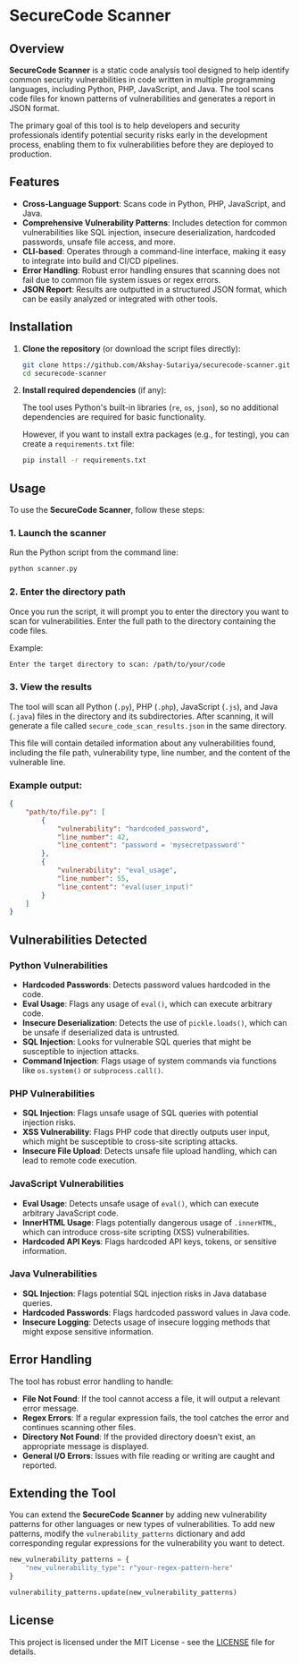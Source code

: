 
# SecureCode Scanner

## Overview

**SecureCode Scanner** is a static code analysis tool designed to help identify common security vulnerabilities in code written in multiple programming languages, including Python, PHP, JavaScript, and Java. The tool scans code files for known patterns of vulnerabilities and generates a report in JSON format.

The primary goal of this tool is to help developers and security professionals identify potential security risks early in the development process, enabling them to fix vulnerabilities before they are deployed to production.

## Features

- **Cross-Language Support**: Scans code in Python, PHP, JavaScript, and Java.
- **Comprehensive Vulnerability Patterns**: Includes detection for common vulnerabilities like SQL injection, insecure deserialization, hardcoded passwords, unsafe file access, and more.
- **CLI-based**: Operates through a command-line interface, making it easy to integrate into build and CI/CD pipelines.
- **Error Handling**: Robust error handling ensures that scanning does not fail due to common file system issues or regex errors.
- **JSON Report**: Results are outputted in a structured JSON format, which can be easily analyzed or integrated with other tools.

## Installation

1. **Clone the repository** (or download the script files directly):

   ```bash
   git clone https://github.com/Akshay-Sutariya/securecode-scanner.git
   cd securecode-scanner
   ```

2. **Install required dependencies** (if any):

   The tool uses Python's built-in libraries (`re`, `os`, `json`), so no additional dependencies are required for basic functionality.

   However, if you want to install extra packages (e.g., for testing), you can create a `requirements.txt` file:

   ```bash
   pip install -r requirements.txt
   ```

## Usage

To use the **SecureCode Scanner**, follow these steps:

### 1. Launch the scanner

Run the Python script from the command line:

```bash
python scanner.py
```

### 2. Enter the directory path

Once you run the script, it will prompt you to enter the directory you want to scan for vulnerabilities. Enter the full path to the directory containing the code files.

Example:

```bash
Enter the target directory to scan: /path/to/your/code
```

### 3. View the results

The tool will scan all Python (`.py`), PHP (`.php`), JavaScript (`.js`), and Java (`.java`) files in the directory and its subdirectories. After scanning, it will generate a file called `secure_code_scan_results.json` in the same directory.

This file will contain detailed information about any vulnerabilities found, including the file path, vulnerability type, line number, and the content of the vulnerable line.

### Example output:

```json
{
    "path/to/file.py": [
        {
            "vulnerability": "hardcoded_password",
            "line_number": 42,
            "line_content": "password = 'mysecretpassword'"
        },
        {
            "vulnerability": "eval_usage",
            "line_number": 55,
            "line_content": "eval(user_input)"
        }
    ]
}
```

## Vulnerabilities Detected

### Python Vulnerabilities
- **Hardcoded Passwords**: Detects password values hardcoded in the code.
- **Eval Usage**: Flags any usage of `eval()`, which can execute arbitrary code.
- **Insecure Deserialization**: Detects the use of `pickle.loads()`, which can be unsafe if deserialized data is untrusted.
- **SQL Injection**: Looks for vulnerable SQL queries that might be susceptible to injection attacks.
- **Command Injection**: Flags usage of system commands via functions like `os.system()` or `subprocess.call()`.

### PHP Vulnerabilities
- **SQL Injection**: Flags unsafe usage of SQL queries with potential injection risks.
- **XSS Vulnerability**: Flags PHP code that directly outputs user input, which might be susceptible to cross-site scripting attacks.
- **Insecure File Upload**: Detects unsafe file upload handling, which can lead to remote code execution.

### JavaScript Vulnerabilities
- **Eval Usage**: Detects unsafe usage of `eval()`, which can execute arbitrary JavaScript code.
- **InnerHTML Usage**: Flags potentially dangerous usage of `.innerHTML`, which can introduce cross-site scripting (XSS) vulnerabilities.
- **Hardcoded API Keys**: Flags hardcoded API keys, tokens, or sensitive information.

### Java Vulnerabilities
- **SQL Injection**: Flags potential SQL injection risks in Java database queries.
- **Hardcoded Passwords**: Flags hardcoded password values in Java code.
- **Insecure Logging**: Detects usage of insecure logging methods that might expose sensitive information.

## Error Handling

The tool has robust error handling to handle:
- **File Not Found**: If the tool cannot access a file, it will output a relevant error message.
- **Regex Errors**: If a regular expression fails, the tool catches the error and continues scanning other files.
- **Directory Not Found**: If the provided directory doesn't exist, an appropriate message is displayed.
- **General I/O Errors**: Issues with file reading or writing are caught and reported.

## Extending the Tool

You can extend the **SecureCode Scanner** by adding new vulnerability patterns for other languages or new types of vulnerabilities. To add new patterns, modify the `vulnerability_patterns` dictionary and add corresponding regular expressions for the vulnerability you want to detect.

```python
new_vulnerability_patterns = {
    "new_vulnerability_type": r"your-regex-pattern-here"
}

vulnerability_patterns.update(new_vulnerability_patterns)
```


## License

This project is licensed under the MIT License - see the [LICENSE](LICENSE) file for details.
